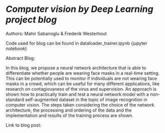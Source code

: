 
# *Computer vision by Deep Learning project blog*

Authors: Mahir Sabanoglu & Frederik Westerhout

Code used for blog can be found in dataloader_trainer.ipynb (jupyter notebook)

Abstract Blog:

In this blog, we propose a neural network architecture that is able to differentiate whether people are wearing face masks in a real-time setting. This can be potentially used to monitor if individuals are not wearing face masks in a crowd, which can be useful for many different applications, like research on contagiousness of the virus and supervision. An approach is shown how to practically train and test a neural network model with a non-standard self-augmented dataset in the topic of image recognition in computer vision. The steps taken considering the choice of the network architecture, the processing and ordering of the data and the implementation and results of the training process are shown.

Link to blog post:


